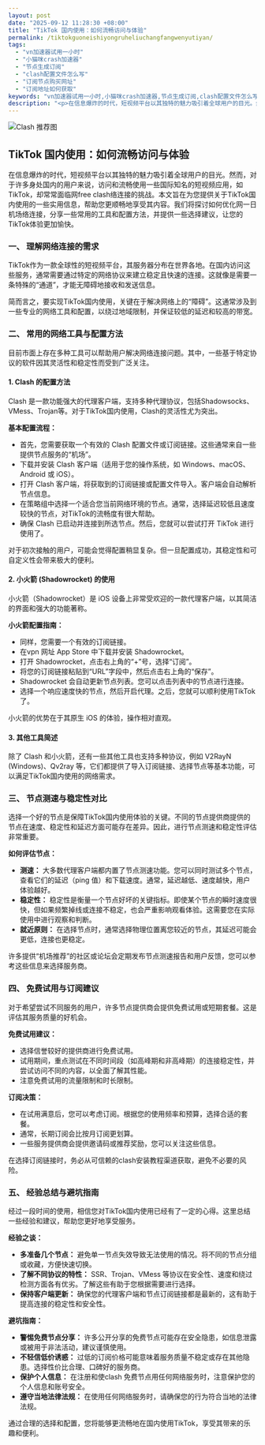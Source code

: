 ```yaml
---
layout: post
date: "2025-09-12 11:28:30 +08:00"
title: "TikTok 国内使用：如何流畅访问与体验"
permalink: /tiktokguoneishiyongruheliuchangfangwenyutiyan/
tags:
  - "vn加速器试用一小时"
  - "小猫咪crash加速器"
  - "节点生成订阅"
  - "clash配置文件怎么写"
  - "订阅节点购买网址"
  - "订阅地址如何获取"
keywords: "vn加速器试用一小时,小猫咪crash加速器,节点生成订阅,clash配置文件怎么写,订阅节点购买网址,订阅地址如何获取"
description: "<p>在信息爆炸的时代，短视频平台以其独特的魅力吸引着全球用户的目光。然而，对于许多身处国内的用户来说，访问和流畅使用一些国际知名的短视频应用，如TikTok，却常常面临网free clash络连接的挑战。本文旨在为您提供关于TikTok国内使用的一些实用信息，帮助您更顺畅地享受其内容。我们将探讨如何优化网一日机场络连接，分享一些常用的工具和配置方法，并提供一些选择建议，让您的TikTok体验更加愉快。</p>"
---
```


![Clash 推荐图](https://clashjd.github.io/assets/img/节点订阅地址.png)

## TikTok 国内使用：如何流畅访问与体验

<p>在信息爆炸的时代，短视频平台以其独特的魅力吸引着全球用户的目光。然而，对于许多身处国内的用户来说，访问和流畅使用一些国际知名的短视频应用，如TikTok，却常常面临网free clash络连接的挑战。本文旨在为您提供关于TikTok国内使用的一些实用信息，帮助您更顺畅地享受其内容。我们将探讨如何优化网一日机场络连接，分享一些常用的工具和配置方法，并提供一些选择建议，让您的TikTok体验更加愉快。</p>
<h3>一、 理解网络连接的需求</h3>
<p>TikTok作为一款全球性的短视频平台，其服务器分布在世界各地。在国内访问这些服务，通常需要通过特定的网络协议来建立稳定且快速的连接。这就像是需要一条特殊的“通道”，才能无障碍地接收和发送信息。</p>
<p>简而言之，要实现TikTok国内使用，关键在于解决网络上的“障碍”。这通常涉及到一些专业的网络工具和配置，以绕过地域限制，并保证较低的延迟和较高的带宽。</p>
<h3>二、 常用的网络工具与配置方法</h3>
<p>目前市面上存在多种工具可以帮助用户解决网络连接问题。其中，一些基于特定协议的软件因其灵活性和稳定性而受到广泛关注。</p>
<h4>1. Clash 的配置方法</h4>
<p>Clash 是一款功能强大的代理客户端，支持多种代理协议，包括Shadowsocks、VMess、Trojan等。对于TikTok国内使用，Clash的灵活性尤为突出。</p>
<p><strong>基本配置流程：</strong></p>
<ul>
<li>首先，您需要获取一个有效的 Clash 配置文件或订阅链接。这些通常来自一些提供节点服务的“机场”。</li>
<li>下载并安装 Clash 客户端（适用于您的操作系统，如 Windows、macOS、Android 或 iOS）。</li>
<li>打开 Clash 客户端，将获取到的订阅链接或配置文件导入。客户端会自动解析节点信息。</li>
<li>在策略组中选择一个适合您当前网络环境的节点。通常，选择延迟较低且速度较快的节点，对TikTok的流畅度有很大帮助。</li>
<li>确保 Clash 已启动并连接到所选节点。然后，您就可以尝试打开 TikTok 进行使用了。</li>
</ul>
<p>对于初次接触的用户，可能会觉得配置稍显复杂。但一旦配置成功，其稳定性和可自定义性会带来极大的便利。</p>
<h4>2. 小火箭 (Shadowrocket) 的使用</h4>
<p>小火箭（Shadowrocket）是 iOS 设备上非常受欢迎的一款代理客户端，以其简洁的界面和强大的功能著称。</p>
<p><strong>小火箭配置指南：</strong></p>
<ul>
<li>同样，您需要一个有效的订阅链接。</li>
<li>在vpn 网址 App Store 中下载并安装 Shadowrocket。</li>
<li>打开 Shadowrocket，点击右上角的“+”号，选择“订阅”。</li>
<li>将您的订阅链接粘贴到“URL”字段中，然后点击右上角的“保存”。</li>
<li>Shadowrocket 会自动更新节点列表。您可以点击列表中的节点进行连接。</li>
<li>选择一个响应速度快的节点，然后开启代理。之后，您就可以顺利使用TikTok了。</li>
</ul>
<p>小火箭的优势在于其原生 iOS 的体验，操作相对直观。</p>
<h4>3. 其他工具简述</h4>
<p>除了 Clash 和小火箭，还有一些其他工具也支持多种协议，例如 V2RayN (Windows)、Qv2ray 等，它们都提供了导入订阅链接、选择节点等基本功能，可以满足TikTok国内使用的网络需求。</p>
<h3>三、 节点测速与稳定性对比</h3>
<p>选择一个好的节点是保障TikTok国内使用体验的关键。不同的节点提供商提供的节点在速度、稳定性和延迟方面可能存在差异。因此，进行节点测速和稳定性评估非常重要。</p>
<p><strong>如何评估节点：</strong></p>
<ul>
<li><strong>测速：</strong> 大多数代理客户端都内置了节点测速功能。您可以同时测试多个节点，查看它们的延迟（ping 值）和下载速度。通常，延迟越低、速度越快，用户体验越好。</li>
<li><strong>稳定性：</strong> 稳定性是衡量一个节点好坏的关键指标。即使某个节点的瞬时速度很快，但如果频繁掉线或连接不稳定，也会严重影响观看体验。这需要您在实际使用中进行观察和判断。</li>
<li><strong>就近原则：</strong> 在选择节点时，通常选择物理位置离您较近的节点，其延迟可能会更低，连接也更稳定。</li>
</ul>
<p>许多提供“机场推荐”的社区或论坛会定期发布节点测速报告和用户反馈，您可以参考这些信息来选择服务商。</p>
<h3>四、 免费试用与订阅建议</h3>
<p>对于希望尝试不同服务的用户，许多节点提供商会提供免费试用或短期套餐。这是评估其服务质量的好机会。</p>
<p><strong>免费试用建议：</strong></p>
<ul>
<li>选择信誉较好的提供商进行免费试用。</li>
<li>试用期间，重点测试在不同时间段（如高峰期和非高峰期）的连接稳定性，并尝试访问不同的内容，以全面了解其性能。</li>
<li>注意免费试用的流量限制和时长限制。</li>
</ul>
<p><strong>订阅决策：</strong></p>
<ul>
<li>在试用满意后，您可以考虑订阅。根据您的使用频率和预算，选择合适的套餐。</li>
<li>通常，长期订阅会比按月订阅更划算。</li>
<li>一些服务提供商会提供邀请码或推荐奖励，您可以关注这些信息。</li>
</ul>
<p>在选择订阅链接时，务必从可信赖的clash安装教程渠道获取，避免不必要的风险。</p>
<h3>五、 经验总结与避坑指南</h3>
<p>经过一段时间的使用，相信您对TikTok国内使用已经有了一定的心得。这里总结一些经验和建议，帮助您更好地享受服务。</p>
<p><strong>经验之谈：</strong></p>
<ul>
<li><strong>多准备几个节点：</strong> 避免单一节点失效导致无法使用的情况。将不同的节点分组或收藏，方便快速切换。</li>
<li><strong>了解不同协议的特性：</strong> SSR、Trojan、VMess 等协议在安全性、速度和绕过检测方面各有优劣。了解这些有助于您根据需要进行选择。</li>
<li><strong>保持客户端更新：</strong> 确保您的代理客户端和节点订阅链接都是最新的，这有助于提高连接的稳定性和安全性。</li>
</ul>
<p><strong>避坑指南：</strong></p>
<ul>
<li><strong>警惕免费节点分享：</strong> 许多公开分享的免费节点可能存在安全隐患，如信息泄露或被用于非法活动，建议谨慎使用。</li>
<li><strong>不轻信低价诱惑：</strong> 过低的订阅价格可能意味着服务质量不稳定或存在其他隐患。选择性价比合理、口碑好的服务商。</li>
<li><strong>保护个人信息：</strong> 在注册和使clash 免费节点用任何网络服务时，注意保护您的个人信息和账号安全。</li>
<li><strong>遵守当地法律法规：</strong> 在使用任何网络服务时，请确保您的行为符合当地的法律法规。</li>
</ul>
<p>通过合理的选择和配置，您将能够更流畅地在国内使用TikTok，享受其带来的乐趣和便利。</p>